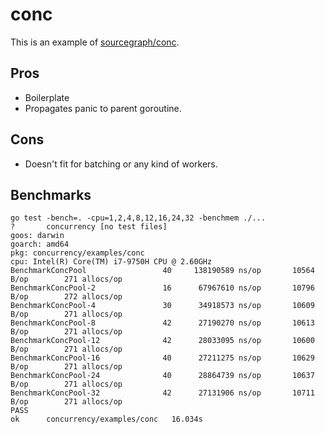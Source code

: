# conc

This is an example of [sourcegraph/conc](github.com/sourcegraph/conc).

## Pros

- Boilerplate
- Propagates panic to parent goroutine.

## Cons

- Doesn't fit for batching or any kind of workers.

## Benchmarks

```shell
go test -bench=. -cpu=1,2,4,8,12,16,24,32 -benchmem ./...
?   	concurrency	[no test files]
goos: darwin
goarch: amd64
pkg: concurrency/examples/conc
cpu: Intel(R) Core(TM) i7-9750H CPU @ 2.60GHz
BenchmarkConcPool       	      40	 138190589 ns/op	   10564 B/op	     271 allocs/op
BenchmarkConcPool-2     	      16	  67967610 ns/op	   10796 B/op	     272 allocs/op
BenchmarkConcPool-4     	      30	  34918573 ns/op	   10609 B/op	     271 allocs/op
BenchmarkConcPool-8     	      42	  27190270 ns/op	   10613 B/op	     271 allocs/op
BenchmarkConcPool-12    	      42	  28033095 ns/op	   10600 B/op	     271 allocs/op
BenchmarkConcPool-16    	      40	  27211275 ns/op	   10629 B/op	     271 allocs/op
BenchmarkConcPool-24    	      40	  28864739 ns/op	   10637 B/op	     271 allocs/op
BenchmarkConcPool-32    	      42	  27131906 ns/op	   10711 B/op	     271 allocs/op
PASS
ok  	concurrency/examples/conc	16.034s
```
